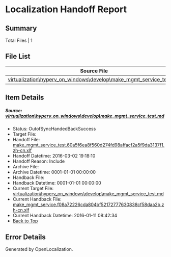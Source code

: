 # <a name='report-top'></a> Localization Handoff Report

## Summary
 Total Files | 1

## File List
 Source File | Status | Details 
 ----------- | ------ | ------- 
 [virtualization\hyperv_on_windows\develop\make_mgmt_service_test.md](https://github.com/OpenLocalizationOrg/hyperVTest/blob/ba05c6e4143e082c51e4a91c72e78cf2052935ec/virtualization/hyperv_on_windows/develop/make_mgmt_service_test.md) | OutofSyncHandedBackSuccess | [Details](#e437baf1f27bb8d500d2db065f8284cc065e26a6103)

## Item Details
##### <a name='e437baf1f27bb8d500d2db065f8284cc065e26a6103'></a> Source: [virtualization\hyperv_on_windows\develop\make_mgmt_service_test.md](https://github.com/OpenLocalizationOrg/hyperVTest/blob/ba05c6e4143e082c51e4a91c72e78cf2052935ec/virtualization/hyperv_on_windows/develop/make_mgmt_service_test.md)
* Status: OutofSyncHandedBackSuccess
* Target File: 
* Handoff File: [make_mgmt_service_test.60a5f6ea8f560d274fd98affacf2a5f9da3137f1.zh-cn.xlf](https://github.com/OpenLocalizationOrg/olhandoff/blob/53995a5dadee0f9abb19e091eae31b22115dff62/ol-handoff/OpenLocalizationOrg/hyperVTest.zh-cn/master/make_mgmt_service_test.60a5f6ea8f560d274fd98affacf2a5f9da3137f1.zh-cn.xlf)
* Handoff Datetime: 2016-03-02 19:18:10
* Handoff Reason: Include
* Archive File: 
* Archive Datetime: 0001-01-01 00:00:00
* Handback File: 
* Handback Datetime: 0001-01-01 00:00:00
* Current Target File: [virtualization\hyperv_on_windows\develop\make_mgmt_service_test.md](https://github.com/OpenLocalizationOrg/hyperVTest.zh-cn/blob/4cefcaec79c518cc404a26f3f4cad270d9d638df/virtualization/hyperv_on_windows/develop/make_mgmt_service_test.md)
* Current Handback File: [make_mgmt_service.f08a72226cda804bf52172777630838cf58daa2b.zh-cn.xlf](https://github.com/OpenLocalizationOrg/olhandback/blob/dffc79c3ac4b0f15ffca376f5393063e5d8be426/ol-handback/OpenLocalizationOrg/hyperVTest.zh-cn/master/make_mgmt_service.f08a72226cda804bf52172777630838cf58daa2b.zh-cn.xlf)
* Current Handback Datetime: 2016-01-11 08:42:34
* [Back to Top](#report-top)


## Error Details

Generated by OpenLocalization.
